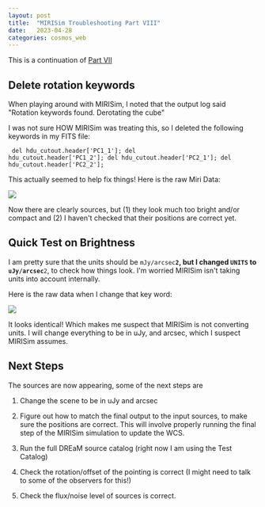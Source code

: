 ```yaml
---
layout: post
title:  "MIRISim Troubleshooting Part VIII"
date:   2023-04-28
categories: cosmos_web
---
```


This is a continuation of <a href="https://ndrakos.github.io/blog/cosmos_web/MIRISim_Troubleshooting_Part_VII/">Part VII</a>


## Delete rotation keywords

When playing around with MIRISim, I noted that the output log said "Rotation keywords found. Derotating the cube"

I was not sure HOW MIRISim was treating this, so I deleted the following keywords in my FITS file:

<code> del hdu_cutout.header['PC1_1']; del hdu_cutout.header['PC1_2']; del hdu_cutout.header['PC2_1']; del hdu_cutout.header['PC2_2']; </code>

This actually seemed to help fix things! Here is the raw Miri Data:

<img src="{{ site.baseurl }}/assets/plots/20230428_Test8.png">

Now there are clearly sources, but (1) they look much too bright and/or compact and (2) I haven't checked that their positions are correct yet.


## Quick Test on Brightness

I am pretty sure that the units should be <code>mJy/arcsec**2</code>, but I changed <code>UNITS</code> to <code>uJy/arcsec**2</code>, to check how things look. I'm worried MIRISim isn't taking units into account internally.

Here is the raw data when I change that key word:

<img src="{{ site.baseurl }}/assets/plots/20230428_Test8b.png">

It looks identical! Which makes me suspect that MIRISim is not converting units. I will change everything to be in uJy, and arcsec, which I suspect MIRISim assumes.

## Next Steps

The sources are now appearing, some of the next steps are

1. Change the scene to be in uJy and arcsec
2. Figure out how to match the final output to the input sources, to make sure the positions are correct. This will involve properly running the final step of the MIRISim simulation to update the WCS.
3. Run the full DREaM source catalog (right now I am using the Test Catalog)

4. Check the rotation/offset of the pointing is correct (I might need to talk to some of the observers for this!)

5. Check the flux/noise level of sources is correct.
